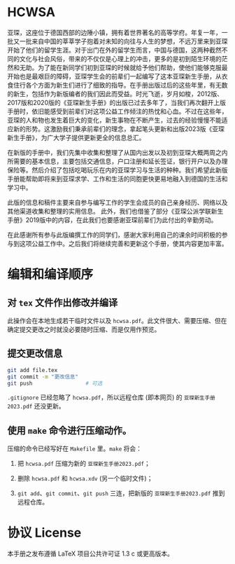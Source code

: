 # HCWSA

亚琛，这座位于德国西部的边陲小镇，拥有着世界著名的高等学府。年复一年，一批又一批来自中国的莘莘学子抱着对未知的向往与人生的梦想，不远万里来到亚琛开始了他们的留学生涯。对于出门在外的留学生而言，中国与德国，这两种截然不同的文化与社会风俗，带来的不仅仅是心理上的冲击，更多的是初到陌生环境的茫然和无助。为了能在新同学们初到亚琛的时候就给予他们帮助，使他们能够克服最开始也是最艰巨的障碍，亚琛学生会的前辈们一起编写了这本亚琛新生手册，从衣食住行各个方面为新生们进行了细致的指导。在手册出版过后的这些年里，有无数的新生，包括作为新版编者的我们因此而受益。时光飞逝，岁月如梭，2012版、2017版和2020版的《亚琛新生手册》的出版已过去多年了，当我们再次翻开上版手册时，依旧能感受到前辈们对这项公益工作倾注的热忱和心血。不过在这些年，亚琛的人和物也发生着巨大的变化，新生事物在不断产生，过去的经验慢慢不能适应新的形势。这激励我们秉承前辈们的理念，拿起笔头更新和出版2023版《亚琛新生手册》，为广大学子提供更新更全的信息总汇。

在新版的手册中，我们先集中收集和整理了从国内出发以及初到亚琛大概两周之内所需要的基本信息，主要包括交通信息，户口注册和延长签证，银行开户以及办理保险等。然后介绍了包括吃喝玩乐在内的亚琛学习与生活的种种。我们希望此新版手册能帮助即将来到亚琛求学、工作和生活的同胞更快更易地融入到德国的生活和学习中。

此版的信息和稿件主要来自参与编写工作的学生会成员的自己亲身经历、网络以及其他渠道收集和整理的实用信息。 此外，我们也借鉴了部分《亚琛公派学联新生手册》2019版中的内容，在此我们也要感谢亚琛前辈们为此付出的辛勤劳动。

在此感谢所有参与此版编撰工作的同学们，感谢大家利用自己的课余时间积极的参与到这项公益工作中。之后我们将继续完善和更新这个手册，使其内容更加丰富。

# 编辑和编译顺序

## 对 `tex` 文件作出修改并编译

此操作会在本地生成若干临时文件以及 `hcwsa.pdf`。此文件很大、需要压缩、但在确定提交更改之时就没必要随时压缩、而是仅用作预览。

## 提交更改信息

```sh
git add file.tex
git commit -m "更改信息"
git push                 # 可选
```
`.gitignore` 已经忽略了 `hcwsa.pdf`，所以远程仓库 (即本网页) 的 `亚琛新生手册2023.pdf` 还没更新。

## 使用 `make` 命令进行压缩动作。

压缩的命令已经写好在 `Makefile` 里。`make` 将会：

1. 把 `hcwsa.pdf` 压缩为新的 `亚琛新生手册2023.pdf`；

2. 删除 `hcwsa.pdf` 和 `hcwsa.xdv` (另一个临时文件)；

3. `git add`、`git commit`、`git push` 三连，把新版的 `亚琛新生手册2023.pdf` 推到远程仓库。

# 协议 License

本手册之发布遵循 LaTeX 项目公共许可证 1.3 c 或更高版本。

